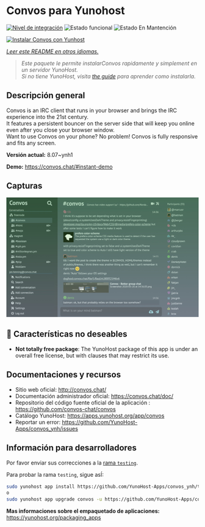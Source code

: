 <!--
Este archivo README esta generado automaticamente<https://github.com/YunoHost/apps/tree/master/tools/readme_generator>
No se debe editar a mano.
-->

# Convos para Yunohost

[![Nivel de integración](https://apps.yunohost.org/badge/integration/convos)](https://ci-apps.yunohost.org/ci/apps/convos/)
![Estado funcional](https://apps.yunohost.org/badge/state/convos)
![Estado En Mantención](https://apps.yunohost.org/badge/maintained/convos)

[![Instalar Convos con Yunhost](https://install-app.yunohost.org/install-with-yunohost.svg)](https://install-app.yunohost.org/?app=convos)

*[Leer este README en otros idiomas.](./ALL_README.md)*

> *Este paquete le permite instalarConvos rapidamente y simplement en un servidor YunoHost.*  
> *Si no tiene YunoHost, visita [the guide](https://yunohost.org/install) para aprender como instalarla.*

## Descripción general

Convos is an IRC client that runs in your browser and brings the IRC experience into the 21st century.  
It features a persistent bouncer on the server side that will keep you online even after you close your browser window.  
Want to use Convos on your phone? No problem! Convos is fully responsive and fits any screen.


**Versión actual:** 8.07~ynh1

**Demo:** <https://convos.chat/#instant-demo>

## Capturas

![Captura de Convos](./doc/screenshots/2020-05-28-convos-chat.jpg)

## :red_circle: Características no deseables

- **Not totally free package**: The YunoHost package of this app is under an overall free license, but with clauses that may restrict its use.

## Documentaciones y recursos

- Sitio web oficial: <http://convos.chat/>
- Documentación administrador oficial: <https://convos.chat/doc/>
- Repositorio del código fuente oficial de la aplicación : <https://github.com/convos-chat/convos>
- Catálogo YunoHost: <https://apps.yunohost.org/app/convos>
- Reportar un error: <https://github.com/YunoHost-Apps/convos_ynh/issues>

## Información para desarrolladores

Por favor enviar sus correcciones a la [rama `testing`](https://github.com/YunoHost-Apps/convos_ynh/tree/testing).

Para probar la rama `testing`, sigue asÍ:

```bash
sudo yunohost app install https://github.com/YunoHost-Apps/convos_ynh/tree/testing --debug
o
sudo yunohost app upgrade convos -u https://github.com/YunoHost-Apps/convos_ynh/tree/testing --debug
```

**Mas informaciones sobre el empaquetado de aplicaciones:** <https://yunohost.org/packaging_apps>
